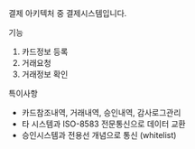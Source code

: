 결제 아키텍처 중 결제시스템입니다.

기능

1. 카드정보 등록
2. 거래요청
3. 거래정보 확인

특이사항
- 카드참조내역, 거래내역, 승인내역, 감사로그관리 
- 타 시스템과 ISO-8583 전문통신으로 데이터 교환
- 승인시스템과 전용선 개념으로 통신 (whitelist)
